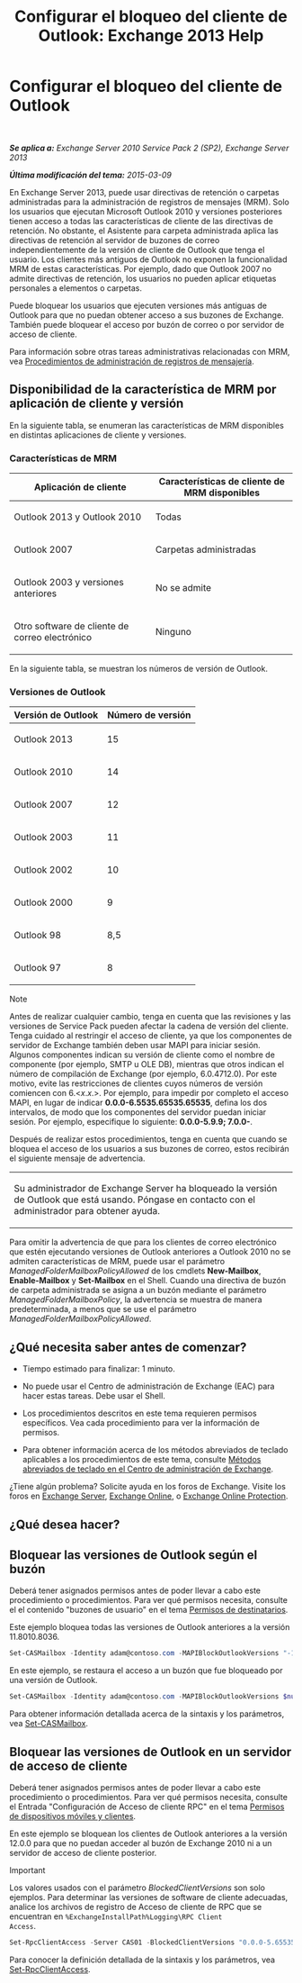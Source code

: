 ﻿---
title: 'Configurar el bloqueo del cliente de Outlook: Exchange 2013 Help'
TOCTitle: Configurar el bloqueo del cliente de Outlook
ms:assetid: 3a579c83-8bc7-4adc-a25c-8eb6eed7220c
ms:mtpsurl: https://technet.microsoft.com/es-es/library/Dd335207(v=EXCHG.150)
ms:contentKeyID: 51406491
ms.date: 04/23/2018
mtps_version: v=EXCHG.150
ms.translationtype: HT
---

# Configurar el bloqueo del cliente de Outlook

 

_**Se aplica a:** Exchange Server 2010 Service Pack 2 (SP2), Exchange Server 2013_

_**Última modificación del tema:** 2015-03-09_

En Exchange Server 2013, puede usar directivas de retención o carpetas administradas para la administración de registros de mensajes (MRM). Solo los usuarios que ejecutan Microsoft Outlook 2010 y versiones posteriores tienen acceso a todas las características de cliente de las directivas de retención. No obstante, el Asistente para carpeta administrada aplica las directivas de retención al servidor de buzones de correo independientemente de la versión de cliente de Outlook que tenga el usuario. Los clientes más antiguos de Outlook no exponen la funcionalidad MRM de estas características. Por ejemplo, dado que Outlook 2007 no admite directivas de retención, los usuarios no pueden aplicar etiquetas personales a elementos o carpetas.

Puede bloquear los usuarios que ejecuten versiones más antiguas de Outlook para que no puedan obtener acceso a sus buzones de Exchange. También puede bloquear el acceso por buzón de correo o por servidor de acceso de cliente.

Para información sobre otras tareas administrativas relacionadas con MRM, vea [Procedimientos de administración de registros de mensajería](messaging-records-management-procedures-exchange-2013-help.md).

## Disponibilidad de la característica de MRM por aplicación de cliente y versión

En la siguiente tabla, se enumeran las características de MRM disponibles en distintas aplicaciones de cliente y versiones.

### Características de MRM

<table>
<colgroup>
<col style="width: 50%" />
<col style="width: 50%" />
</colgroup>
<thead>
<tr class="header">
<th>Aplicación de cliente</th>
<th>Características de cliente de MRM disponibles</th>
</tr>
</thead>
<tbody>
<tr class="odd">
<td><p>Outlook 2013 y Outlook 2010</p></td>
<td><p>Todas</p></td>
</tr>
<tr class="even">
<td><p>Outlook 2007</p></td>
<td><p>Carpetas administradas</p></td>
</tr>
<tr class="odd">
<td><p>Outlook 2003 y versiones anteriores</p></td>
<td><p>No se admite</p></td>
</tr>
<tr class="even">
<td><p>Otro software de cliente de correo electrónico</p></td>
<td><p>Ninguno</p></td>
</tr>
</tbody>
</table>


En la siguiente tabla, se muestran los números de versión de Outlook.

### Versiones de Outlook

<table>
<colgroup>
<col style="width: 50%" />
<col style="width: 50%" />
</colgroup>
<thead>
<tr class="header">
<th>Versión de Outlook</th>
<th>Número de versión</th>
</tr>
</thead>
<tbody>
<tr class="odd">
<td><p>Outlook 2013</p></td>
<td><p>15</p></td>
</tr>
<tr class="even">
<td><p>Outlook 2010</p></td>
<td><p>14</p></td>
</tr>
<tr class="odd">
<td><p>Outlook 2007</p></td>
<td><p>12</p></td>
</tr>
<tr class="even">
<td><p>Outlook 2003</p></td>
<td><p>11</p></td>
</tr>
<tr class="odd">
<td><p>Outlook 2002</p></td>
<td><p>10</p></td>
</tr>
<tr class="even">
<td><p>Outlook 2000</p></td>
<td><p>9</p></td>
</tr>
<tr class="odd">
<td><p>Outlook 98</p></td>
<td><p>8,5</p></td>
</tr>
<tr class="even">
<td><p>Outlook 97</p></td>
<td><p>8</p></td>
</tr>
</tbody>
</table>



> [!NOTE]
> Antes de realizar cualquier cambio, tenga en cuenta que las revisiones y las versiones de Service Pack pueden afectar la cadena de versión del cliente. Tenga cuidado al restringir el acceso de cliente, ya que los componentes de servidor de Exchange también deben usar MAPI para iniciar sesión. Algunos componentes indican su versión de cliente como el nombre de componente (por ejemplo, SMTP u OLE&nbsp;DB), mientras que otros indican el número de compilación de Exchange (por ejemplo, 6.0.4712.0). Por este motivo, evite las restricciones de clientes cuyos números de versión comiencen con 6.&lt;<EM>x</EM>.<EM>x</EM>.&gt;. Por ejemplo, para impedir por completo el acceso MAPI, en lugar de indicar <STRONG>0.0.0-6.5535.65535.65535</STRONG>, defina los dos intervalos, de modo que los componentes del servidor puedan iniciar sesión. Por ejemplo, especifique lo siguiente: <STRONG>0.0.0-5.9.9; 7.0.0-</STRONG>.



Después de realizar estos procedimientos, tenga en cuenta que cuando se bloquea el acceso de los usuarios a sus buzones de correo, estos recibirán el siguiente mensaje de advertencia.


<table>
<colgroup>
<col style="width: 100%" />
</colgroup>
<tbody>
<tr class="odd">
<td><p>Su administrador de Exchange Server ha bloqueado la versión de Outlook que está usando. Póngase en contacto con el administrador para obtener ayuda.</p></td>
</tr>
</tbody>
</table>


Para omitir la advertencia de que para los clientes de correo electrónico que estén ejecutando versiones de Outlook anteriores a Outlook 2010 no se admiten características de MRM, puede usar el parámetro *ManagedFolderMailboxPolicyAllowed* de los cmdlets **New-Mailbox**, **Enable-Mailbox** y **Set-Mailbox** en el Shell. Cuando una directiva de buzón de carpeta administrada se asigna a un buzón mediante el parámetro *ManagedFolderMailboxPolicy*, la advertencia se muestra de manera predeterminada, a menos que se use el parámetro *ManagedFolderMailboxPolicyAllowed*.

## ¿Qué necesita saber antes de comenzar?

  - Tiempo estimado para finalizar: 1 minuto.

  - No puede usar el Centro de administración de Exchange (EAC) para hacer estas tareas. Debe usar el Shell.

  - Los procedimientos descritos en este tema requieren permisos específicos. Vea cada procedimiento para ver la información de permisos.

  - Para obtener información acerca de los métodos abreviados de teclado aplicables a los procedimientos de este tema, consulte [Métodos abreviados de teclado en el Centro de administración de Exchange](keyboard-shortcuts-in-the-exchange-admin-center-exchange-online-protection-help.md).

¿Tiene algún problema? Solicite ayuda en los foros de Exchange. Visite los foros en [Exchange Server](https://go.microsoft.com/fwlink/p/?linkid=60612), [Exchange Online](https://go.microsoft.com/fwlink/p/?linkid=267542), o [Exchange Online Protection](https://go.microsoft.com/fwlink/p/?linkid=285351).

## ¿Qué desea hacer?

## Bloquear las versiones de Outlook según el buzón

Deberá tener asignados permisos antes de poder llevar a cabo este procedimiento o procedimientos. Para ver qué permisos necesita, consulte el el contenido "buzones de usuario" en el tema [Permisos de destinatarios](recipients-permissions-exchange-2013-help.md).

Este ejemplo bloquea todas las versiones de Outlook anteriores a la versión 11.8010.8036.

```powershell
Set-CASMailbox -Identity adam@contoso.com -MAPIBlockOutlookVersions "-11.8010.8036"
```

En este ejemplo, se restaura el acceso a un buzón que fue bloqueado por una versión de Outlook.

```powershell
Set-CASMailbox -Identity adam@contoso.com -MAPIBlockOutlookVersions $null
```

Para obtener información detallada acerca de la sintaxis y los parámetros, vea [Set-CASMailbox](https://technet.microsoft.com/es-es/library/bb125264\(v=exchg.150\)).

## Bloquear las versiones de Outlook en un servidor de acceso de cliente

Deberá tener asignados permisos antes de poder llevar a cabo este procedimiento o procedimientos. Para ver qué permisos necesita, consulte el Entrada "Configuración de Acceso de cliente RPC" en el tema [Permisos de dispositivos móviles y clientes](clients-and-mobile-devices-permissions-exchange-2013-help.md).

En este ejemplo se bloquean los clientes de Outlook anteriores a la versión 12.0.0 para que no puedan acceder al buzón de Exchange 2010 ni a un servidor de acceso de cliente posterior.


> [!IMPORTANT]
> Los valores usados con el parámetro <EM>BlockedClientVersions</EM> son solo ejemplos. Para determinar las versiones de software de cliente adecuadas, analice los archivos de registro de Acceso de cliente de RPC que se encuentran en <CODE>%ExchangeInstallPath%Logging\RPC Client Access</CODE>.

```powershell
Set-RpcClientAccess -Server CAS01 -BlockedClientVersions "0.0.0-5.65535.65535;7.0.0;8.02.4-11.65535.65535"
```

Para conocer la definición detallada de la sintaxis y los parámetros, vea [Set-RpcClientAccess](https://technet.microsoft.com/es-es/library/dd351072\(v=exchg.150\)).

